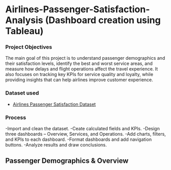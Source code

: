 # Airlines-Passenger-Satisfaction-Analysis (Dashboard creation using Tableau)
### Project Objectives
The main goal of this project is to understand passenger demographics and their satisfaction levels, identify the best and worst service areas, and measure how delays and flight operations affect the travel experience. It also focuses on tracking key KPIs for service quality and loyalty, while providing insights that can help airlines improve customer experience.

### Dataset used
- <a href = "https://www.kaggle.com/datasets/teejmahal20/airline-passenger-satisfaction?select=test.csv"> Airlines Passenger Satisfaction Dataset </a>

### Process
-Import and clean the dataset.
-Ceate calculated fields and KPIs.
-Design three dashboards – Overview, Services, and Operations.
-Add charts, filters, and KPIs to each dashboard.
-Format dashboards and add navigation buttons.
-Analyze results and draw conclusions.

## Passenger Demographics & Overview
